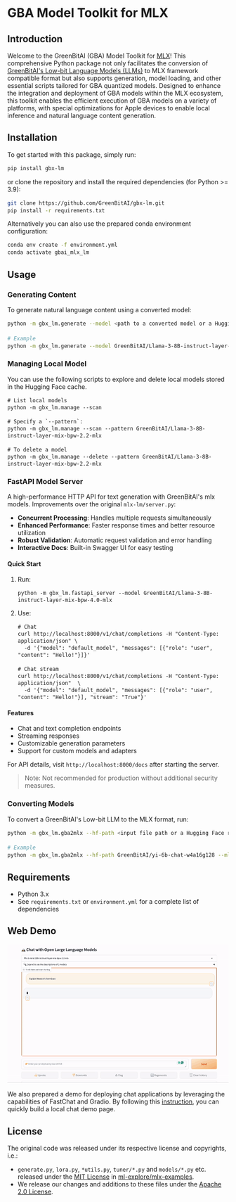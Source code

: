 # GBA Model Toolkit for MLX

## Introduction
Welcome to the GreenBitAI (GBA) Model Toolkit for [MLX](https://github.com/ml-explore/mlx)! This comprehensive Python package not only facilitates the conversion of [GreenBitAI's Low-bit Language Models (LLMs)](https://huggingface.co/collections/GreenBitAI/greenbitai-mlx-llm-6614eb6ceb8da657c2b4ed58) to MLX framework compatible format but also supports generation, model loading, and other essential scripts tailored for GBA quantized models. Designed to enhance the integration and deployment of GBA models within the MLX ecosystem, this toolkit enables the efficient execution of GBA models on a variety of platforms, with special optimizations for Apple devices to enable local inference and natural language content generation. 

## Installation
To get started with this package, simply run:
```bash
pip install gbx-lm
```
or clone the repository and install the required dependencies (for Python >= 3.9):
```bash
git clone https://github.com/GreenBitAI/gbx-lm.git
pip install -r requirements.txt
```
Alternatively you can also use the prepared conda environment configuration:
```bash
conda env create -f environment.yml
conda activate gbai_mlx_lm
```

## Usage

### Generating Content
To generate natural language content using a converted model:
```bash
python -m gbx_lm.generate --model <path to a converted model or a Hugging Face repo name>

# Example
python -m gbx_lm.generate --model GreenBitAI/Llama-3-8B-instruct-layer-mix-bpw-4.0-mlx  --max-tokens 100 --prompt "calculate 4*8+1024=" --eos-token '<|im_end|>'
```

### Managing Local Model
You can use the following scripts to explore and delete local models stored in the Hugging Face cache.
```shell
# List local models
python -m gbx_lm.manage --scan

# Specify a `--pattern`:
python -m gbx_lm.manage --scan --pattern GreenBitAI/Llama-3-8B-instruct-layer-mix-bpw-2.2-mlx

# To delete a model
python -m gbx_lm.manage --delete --pattern GreenBitAI/Llama-3-8B-instruct-layer-mix-bpw-2.2-mlx
```

### FastAPI Model Server
A high-performance HTTP API for text generation with GreenBitAI's mlx models. Improvements over the original `mlx-lm/server.py`:

- **Concurrent Processing**: Handles multiple requests simultaneously
- **Enhanced Performance**: Faster response times and better resource utilization
- **Robust Validation**: Automatic request validation and error handling
- **Interactive Docs**: Built-in Swagger UI for easy testing

#### Quick Start
1. Run:
   ```shell
   python -m gbx_lm.fastapi_server --model GreenBitAI/Llama-3-8B-instruct-layer-mix-bpw-4.0-mlx
   ```
2. Use:
   ```shell
   # Chat
   curl http://localhost:8000/v1/chat/completions -H "Content-Type: application/json" \
     -d '{"model": "default_model", "messages": [{"role": "user", "content": "Hello!"}]}'
   
   # Chat stream
   curl http://localhost:8000/v1/chat/completions -H "Content-Type: application/json"  \
     -d '{"model": "default_model", "messages": [{"role": "user", "content": "Hello!"}], "stream": "True"}'
   ```

#### Features
- Chat and text completion endpoints
- Streaming responses
- Customizable generation parameters
- Support for custom models and adapters

For API details, visit `http://localhost:8000/docs` after starting the server.

> Note: Not recommended for production without additional security measures.

### Converting Models
To convert a GreenBitAI's Low-bit LLM to the MLX format, run:
```bash
python -m gbx_lm.gba2mlx --hf-path <input file path or a Hugging Face repo> --mlx-path <output file path> --hf-token <your huggingface token> --upload-repo <a Hugging Face repo name>

# Example
python -m gbx_lm.gba2mlx --hf-path GreenBitAI/yi-6b-chat-w4a16g128 --mlx-path yi-6b-chat-w4a16g128-mlx/ --hf-token <your huggingface token> --upload-repo GreenBitAI/yi-6b-chat-w4a16g128-mlx
```

## Requirements
- Python 3.x
- See `requirements.txt` or `environment.yml` for a complete list of dependencies

## Web Demo
<img src="assets/web_chat_demo_mlx.gif" width="960">

We also prepared a demo for deploying chat applications by leveraging the capabilities of FastChat and Gradio.
By following this [instruction](https://github.com/GreenBitAI/gbx-lm/tree/main/gbx_lm/serve), you can quickly build a local chat demo page.

## License
The original code was released under its respective license and copyrights, i.e.:

- `generate.py`, `lora.py`, `*utils.py`, `tuner/*.py` and `models/*.py` etc. released under the [MIT License](https://github.com/ml-explore/mlx-examples/blob/main/LICENSE) in [ml-explore/mlx-examples](https://github.com/ml-explore/mlx-examples/tree/main/llms/mlx_lm).
- We release our changes and additions to these files under the [Apache 2.0 License](LICENSE).
